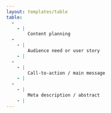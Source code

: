 ```yaml
---
layout: templates/table
table:
  -
    - |
        Content planning
  -
    - |
        Audience need or user story
    - |
  -
    - |
        Call-to-action / main message
    - |
  -
    - |
        Meta description / abstract
    - |
---
```

